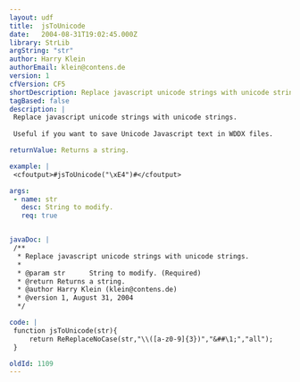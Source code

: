 ```yaml
---
layout: udf
title:  jsToUnicode
date:   2004-08-31T19:02:45.000Z
library: StrLib
argString: "str"
author: Harry Klein
authorEmail: klein@contens.de
version: 1
cfVersion: CF5
shortDescription: Replace javascript unicode strings with unicode strings.
tagBased: false
description: |
 Replace javascript unicode strings with unicode strings.
 
 Useful if you want to save Unicode Javascript text in WDDX files.

returnValue: Returns a string.

example: |
 <cfoutput>#jsToUnicode("\xE4")#</cfoutput>

args:
 - name: str
   desc: String to modify.
   req: true


javaDoc: |
 /**
  * Replace javascript unicode strings with unicode strings.
  * 
  * @param str      String to modify. (Required)
  * @return Returns a string. 
  * @author Harry Klein (klein@contens.de) 
  * @version 1, August 31, 2004 
  */

code: |
 function jsToUnicode(str){
     return ReReplaceNoCase(str,"\\([a-z0-9]{3})","&##\1;","all");
 }

oldId: 1109
---
```


